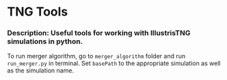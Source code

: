 # TNG Tools 

### Description: Useful tools for working with IllustrisTNG simulations in python. 

To run merger algorithm, go to ```merger_algorithm``` folder and run ```run_merger.py``` in terminal. Set ```basePath``` to the appropriate simulation as well as the simulation name. 